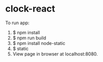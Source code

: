 # clock-react

To run app:
1. $ npm install
2. $ npm run build
3. $ npm install node-static
4. $ static
5. View page in browser at localhost:8080.